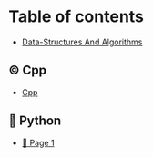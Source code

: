 # Table of contents

* [Data-Structures And Algorithms](README.md)

## © Cpp

* [Cpp](cpp/cpp.md)

## 🐍 Python

* [🐍 Page 1](python/page-1.md)
